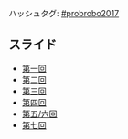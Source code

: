 ハッシュタグ: <a href="https://twitter.com/hashtag/probrobo2017?src=hash" target="_blank" rel="noopener">#probrobo2017</a>
<h2>スライド</h2>
<ul>
 	<li><a href="https://lab.ueda.tech/?presenpress=%e7%a2%ba%e7%8e%87%e3%83%ad%e3%83%9c%e3%83%86%e3%82%a3%e3%82%af%e3%82%b92017%e7%ac%ac1%e5%9b%9e" target="_blank" rel="noopener">第一回</a></li>
 	<li><a href="https://lab.ueda.tech/?presenpress=%e7%a2%ba%e7%8e%87%e3%83%ad%e3%83%9c%e3%83%86%e3%82%a3%e3%82%af%e3%82%b92017%e7%ac%ac2%e5%9b%9e">第二回</a></li>
 	<li><a href="https://github.com/ryuichiueda/probrobo2017/blob/master/03.ipynb">第三回</a></li>
 	<li><a href="https://github.com/ryuichiueda/probrobo2017/blob/master/04.ipynb">第四回</a></li>
 	<li><a href="https://github.com/ryuichiueda/probrobo2017/blob/master/05.ipynb">第五/六回</a></li>
 	<li><a href="https://github.com/ryuichiueda/probrobo2017/blob/master/07.ipynb">第七回</a></li>
</ul>
